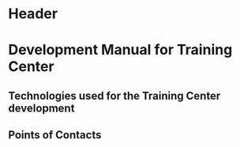 <!-- TITLE: Training Center - Development Documentation V0.2 -->
<!-- SUBTITLE: A quick summary of Development Documentation V0.2 -->

# Header
# Development Manual for Training Center

## Technologies used for the Training Center development
## Points of Contacts